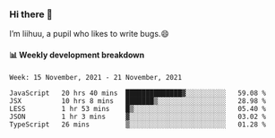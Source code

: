 ### Hi there 👋
I’m liihuu, a pupil who likes to write bugs.😄


#### 📊 Weekly development breakdown
<!--START_SECTION:waka-->
```text
Week: 15 November, 2021 - 21 November, 2021

JavaScript   20 hrs 40 mins  ██████████████▓░░░░░░░░░░   59.08 % 
JSX          10 hrs 8 mins   ███████▒░░░░░░░░░░░░░░░░░   28.98 % 
LESS         1 hr 53 mins    █▒░░░░░░░░░░░░░░░░░░░░░░░   05.40 % 
JSON         1 hr 3 mins     ▓░░░░░░░░░░░░░░░░░░░░░░░░   03.02 % 
TypeScript   26 mins         ▒░░░░░░░░░░░░░░░░░░░░░░░░   01.28 % 
```
<!--END_SECTION:waka-->

<!--
**liihuu/liihuu** is a ✨ _special_ ✨ repository because its `README.md` (this file) appears on your GitHub profile.

Here are some ideas to get you started:

- 🔭 I’m currently working on ...
- 🌱 I’m currently learning ...
- 👯 I’m looking to collaborate on ...
- 🤔 I’m looking for help with ...
- 💬 Ask me about ...
- 📫 How to reach me: ...
- 😄 Pronouns: ...
- ⚡ Fun fact: ...
-->

